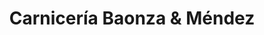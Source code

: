---
title: "Carnicería Baonza & Méndez"
url: /la-cabrera/carniceria-baonza-y-mendez/
shop: carnicero
---